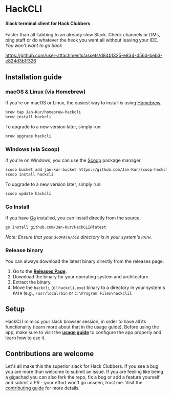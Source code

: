 # HackCLI
#### Slack terminal client for Hack Clubbers
Faster than alt-tabbing to an already slow Slack. Check channels or DMs, ping staff or do whatever the heck you want all without leaving your IDE.
*You won't want to go back*


https://github.com/user-attachments/assets/d84b1325-e834-456d-beb3-e824d3b1f326


## Installation guide
### macOS & Linux (via Homebrew)

If you're on macOS or Linux, the easiest way to install is using [Homebrew](https://brew.sh/).

```bash
brew tap Jan-Kur/homebrew-hackcli
brew install hackcli
```

To upgrade to a new version later, simply run:

```bash
brew upgrade hackcli
```

### Windows (via Scoop)

If you're on Windows, you can use the [Scoop](https://scoop.sh/) package manager.

```bash
scoop bucket add jan-kur-bucket https://github.com/Jan-Kur/scoop-hackcli.git
scoop install hackcli
```

To upgrade to a new version later, simply run:

```bash
scoop update hackcli
```

### Go Install

If you have [Go](https://go.dev/doc/install) installed, you can install directly from the source.

```bash
go install github.com/Jan-Kur/HackCLI@latest
```

*Note: Ensure that your `$GOPATH/bin` directory is in your system's `PATH`.*

### Release binary

You can always download the latest binary directly from the releases page.

1.  Go to the [**Releases Page**](https://github.com/Jan-Kur/HackCLI/releases).
2.  Download the binary for your operating system and architecture.
3.  Extract the binary.
4.  Move the `hackcli` (or `hackcli.exe`) binary to a directory in your system's `PATH` (e.g., `/usr/local/bin` or `C:\Program Files\hackcli`).

## Setup
HackCLI mimics your slack browser session, in order to have all its functionality (learn more about that in the usage guide). Before using the app, make sure to visit the [**usage guide**](USAGE.md) to configure the app properly and learn how to use it. 

## Contributions are welcome
Let's all make this the superior slack for Hack Clubbers. If you see a bug you are more than welcome to submit an issue. If you are feeling like being a gigachad you can also fork the repo, fix a bug or add a feature yourself and submit a PR - your effort won't go unseen, trust me. Visit the [contributing guide](CONTRIBUTING.md) for more details.

